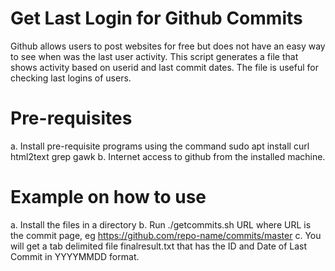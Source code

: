 # Get Last Login for Github Commits

Github allows users to post websites for free but does not have an easy way to see when was the last user activity. This script generates a file that shows activity based on userid and last commit dates. The file is useful for checking last logins of users.

# Pre-requisites

a. Install pre-requisite programs using the command sudo apt install curl html2text grep gawk
b. Internet access to github from the installed machine.

# Example on how to use

a. Install the files in a directory
b. Run ./getcommits.sh URL where URL is the commit page, eg https://github.com/repo-name/commits/master
c. You will get a tab delimited file finalresult.txt that has the ID and Date of Last Commit in YYYYMMDD format.

